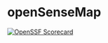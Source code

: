 # openSenseMap

[![OpenSSF Scorecard](https://api.scorecard.dev/projects/github.com/Ehsan-U/OpenSenseMap-API/badge)](https://scorecard.dev/viewer/?uri=github.com/Ehsan-U/OpenSenseMap-API)
